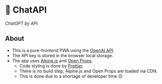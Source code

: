 # 💭 ChatAPI

*ChatGPT by API.*

## About

* This is a pure-frontend PWA using the [OpenAI API](https://platform.openai.com/docs/introduction).
* The API key is stored in the browser local storage.
* The app uses [Alpine.js](https://alpinejs.dev/) and [Open Props](https://open-props.style/).
  - Code styling is done by [Prettier](https://prettier.io/).
  - There is no build step, Alpine.js and Open Props are loaded via CDN.
  - This is done due to a shortage of developer time 🙃
